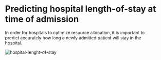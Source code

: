 
# Predicting hospital length-of-stay at time of admission

In order for hospitals to optimize resource allocation, it is important to predict accurately how long a newly admitted patient will stay in the hospital.

![hospital-lenght-of-stay](https://github.com/bashoori/Data-Science-Projects/blob/master/hospital-length-of-stay/image/LengthofstayFINAL.jpg)
